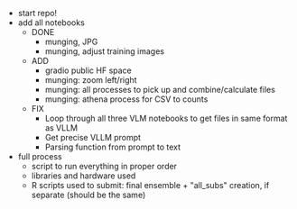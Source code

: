 * start repo!
* add all notebooks
  * DONE
    * munging, JPG
    * munging, adjust training images
  * ADD
    * gradio public HF space
    * munging: zoom left/right
    * munging: all processes to pick up and combine/calculate files
    * munging: athena process for CSV to counts
  * FIX 
    * Loop through all three VLM notebooks to get files in same format as VLLM
    * Get precise VLLM prompt
    * Parsing function from prompt to text
* full process
  * script to run everything in proper order
  * libraries and hardware used
  * R scripts used to submit: final ensemble + "all_subs" creation, if separate (should be the same)
